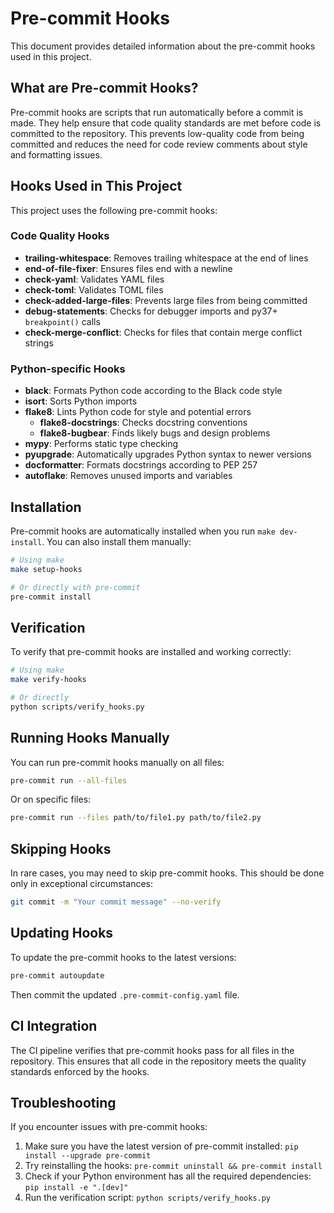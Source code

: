 # Pre-commit Hooks

This document provides detailed information about the pre-commit hooks used in this project.

## What are Pre-commit Hooks?

Pre-commit hooks are scripts that run automatically before a commit is made. They help ensure that code quality standards are met before code is committed to the repository. This prevents low-quality code from being committed and reduces the need for code review comments about style and formatting issues.

## Hooks Used in This Project

This project uses the following pre-commit hooks:

### Code Quality Hooks

- **trailing-whitespace**: Removes trailing whitespace at the end of lines
- **end-of-file-fixer**: Ensures files end with a newline
- **check-yaml**: Validates YAML files
- **check-toml**: Validates TOML files
- **check-added-large-files**: Prevents large files from being committed
- **debug-statements**: Checks for debugger imports and py37+ `breakpoint()` calls
- **check-merge-conflict**: Checks for files that contain merge conflict strings

### Python-specific Hooks

- **black**: Formats Python code according to the Black code style
- **isort**: Sorts Python imports
- **flake8**: Lints Python code for style and potential errors
  - **flake8-docstrings**: Checks docstring conventions
  - **flake8-bugbear**: Finds likely bugs and design problems
- **mypy**: Performs static type checking
- **pyupgrade**: Automatically upgrades Python syntax to newer versions
- **docformatter**: Formats docstrings according to PEP 257
- **autoflake**: Removes unused imports and variables

## Installation

Pre-commit hooks are automatically installed when you run `make dev-install`. You can also install them manually:

```bash
# Using make
make setup-hooks

# Or directly with pre-commit
pre-commit install
```

## Verification

To verify that pre-commit hooks are installed and working correctly:

```bash
# Using make
make verify-hooks

# Or directly
python scripts/verify_hooks.py
```

## Running Hooks Manually

You can run pre-commit hooks manually on all files:

```bash
pre-commit run --all-files
```

Or on specific files:

```bash
pre-commit run --files path/to/file1.py path/to/file2.py
```

## Skipping Hooks

In rare cases, you may need to skip pre-commit hooks. This should be done only in exceptional circumstances:

```bash
git commit -m "Your commit message" --no-verify
```

## Updating Hooks

To update the pre-commit hooks to the latest versions:

```bash
pre-commit autoupdate
```

Then commit the updated `.pre-commit-config.yaml` file.

## CI Integration

The CI pipeline verifies that pre-commit hooks pass for all files in the repository. This ensures that all code in the repository meets the quality standards enforced by the hooks.

## Troubleshooting

If you encounter issues with pre-commit hooks:

1. Make sure you have the latest version of pre-commit installed: `pip install --upgrade pre-commit`
2. Try reinstalling the hooks: `pre-commit uninstall && pre-commit install`
3. Check if your Python environment has all the required dependencies: `pip install -e ".[dev]"`
4. Run the verification script: `python scripts/verify_hooks.py`
